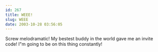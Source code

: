 ```yaml
---
id: 267
title: WEEE!
slug: WEEE
date: 2003-10-28 03:56:05
---
```


Screw melodramatic! My bestest buddy in the world gave me an invite code! I"m going to be on this thing constantly!
